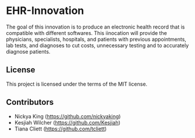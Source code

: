# EHR-Innovation
The goal of this innovation is to produce an electronic health record that is compatible with different softwares. This iinocation will provide the physicians, specialists, hospitals, and patients with previous appointments, lab tests, and diagnoses to cut costs, unnecessary testing and to accurately diagnose patients.
## License
This project is licensed under the terms of the MIT license. 

## Contributors
- Nickya King (https://github.com/nickyaking)
- Kesjiah Wilcher (https://github.com/Kesjiah)
- Tiana Cliett (https://github.com/tcliett)
